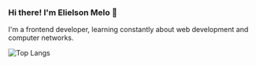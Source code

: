 ### Hi there! I'm Elielson Melo 👋

I'm a frontend developer, learning constantly about web development and computer networks.

![Top Langs](https://github-readme-stats.vercel.app/api/top-langs/?username=elielson77&hide_progress=true&theme=radical)

<!--
**Elielson77/Elielson77** is a ✨ _special_ ✨ repository because its `README.md` (this file) appears on your GitHub profile.

Here are some ideas to get you started:

- 🔭 I’m currently working on ...
- 🌱 I’m currently learning ...
- 👯 I’m looking to collaborate on ...
- 🤔 I’m looking for help with ...
- 💬 Ask me about ...
- 📫 How to reach me: ...
- 😄 Pronouns: ...
- ⚡ Fun fact: ...
-->
